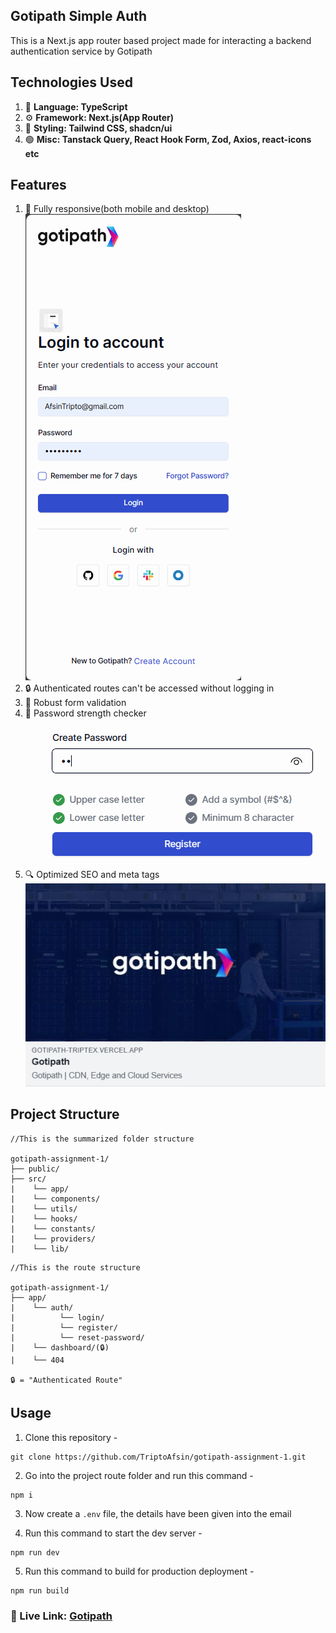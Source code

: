 ## Gotipath Simple Auth

This is a Next.js app router based project made for interacting a backend authentication service by Gotipath

## Technologies Used

1. 🧠 **Language: TypeScript**
1. ⚙️ **Framework: Next.js(App Router)**
1. 🎨 **Styling: Tailwind CSS, shadcn/ui**
1. 🟢 **Misc: Tanstack Query, React Hook Form, Zod, Axios, react-icons etc**

## Features

1. 📱 Fully responsive(both mobile and desktop)
   <img src="responsive.png" />
1. 🔒 Authenticated routes can't be accessed without logging in
1. 💪 Robust form validation
1. 🔑 Password strength checker
   <img src="pass-check.png" />
1. 🔍 Optimized SEO and meta tags
   <img src="seo.png" />

## Project Structure

```dotnetcli
//This is the summarized folder structure

gotipath-assignment-1/
├── public/
├── src/
|    └── app/
|    └── components/
|    └── utils/
|    └── hooks/
|    └── constants/
|    └── providers/
|    └── lib/
```

```dotnetcli
//This is the route structure

gotipath-assignment-1/
├── app/
|    └── auth/
|          └── login/
|          └── register/
|          └── reset-password/
|    └── dashboard/(🔒)
|    └── 404

🔒 = "Authenticated Route"
```

## Usage

1. Clone this repository -

```dotnetcli
git clone https://github.com/TriptoAfsin/gotipath-assignment-1.git
```

2. Go into the project route folder and run this command -

```dotnetcli
npm i
```

3. Now create a `.env` file, the details have been given into the email

4. Run this command to start the dev server -

```dotnetcli
npm run dev
```

5. Run this command to build for production deployment -

```dotnetcli
npm run build
```

### 🚀 Live Link: [Gotipath](https://gotipath-triptex.vercel.app/)

